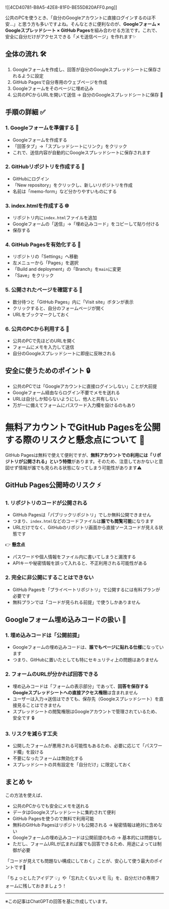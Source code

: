 ![[4CD40781-B8A5-42E8-81F0-BE55D820AFF0.png]]

公共のPCを使うとき、「自分のGoogleアカウントに直接ログインするのは不安…」と思う方も多いですよね。そんなときに便利なのが、**Googleフォーム × Googleスプレッドシート × GitHub Pages**を組み合わせる方法です。これで、安全に自分だけがアクセスできる「メモ送信ページ」を作れます✨

## 全体の流れ 🛠️

1. Googleフォームを作成し、回答が自分のGoogleスプレッドシートに保存されるように設定  
2. GitHub Pagesで自分専用のウェブページを作成  
3. Googleフォームをそのページに埋め込み  
4. 公共のPCからURLを開いて送信 → 自分のGoogleスプレッドシートに保存 🎉

## 手順の詳細 ✅

### 1. Googleフォームを準備する 📝
- Googleフォームを作成する  
- 「回答タブ」→「スプレッドシートにリンク」をクリック  
- これで、送信内容が自動的にGoogleスプレッドシートに保存されます  

### 2. GitHubリポジトリを作成する 🐙
- GitHubにログイン  
- 「New repository」をクリックし、新しいリポジトリを作成  
- 名前は「memo-form」など分かりやすいものにする  

### 3. index.htmlを作成する 🌐
- リポジトリ内に`index.html`ファイルを追加  
- Googleフォームの「送信」→「埋め込みコード」をコピーして貼り付ける  
- 保存する  

### 4. GitHub Pagesを有効化する 🚀
- リポジトリの「Settings」へ移動  
- 左メニューから「Pages」を選択  
- 「Build and deployment」の「Branch」を`main`に変更  
- 「Save」をクリック  

### 5. 公開されたページを確認する 🔗
- 数分待つと「GitHub Pages」内に「Visit site」ボタンが表示  
- クリックすると、自分のフォームページが開く  
- URLをブックマークしておく  

### 6. 公共のPCから利用する 🏫
- 公共のPCで先ほどのURLを開く  
- フォームにメモを入力して送信  
- 自分のGoogleスプレッドシートに即座に反映される  

## 安全に使うためのポイント 🔒
- 公共のPCでは「Googleアカウントに直接ログインしない」ことが大前提  
- Googleフォーム経由ならログイン不要でメモを送れる  
- URLは自分しか知らないようにし、他人と共有しない  
- 万が一に備えてフォームにパスワード入力欄を設けるのもあり  


# 無料アカウントでGitHub Pagesを公開する際のリスクと懸念点について 🔐

GitHub Pagesは無料で使えて便利ですが、**無料アカウントでの利用には「リポジトリが公開される」という特徴**があります。そのため、注意しておかないと意図せず情報が誰でも見られる状態になってしまう可能性があります⚠️

## GitHub Pages公開時のリスク ⚡

### 1. リポジトリのコードが公開される
- GitHub Pagesは「パブリックリポジトリ」でしか無料公開できません  
- つまり、`index.html`などのコードファイルは**誰でも閲覧可能**になります  
- URLだけでなく、GitHubのリポジトリ画面から直接ソースコードが見える状態です  

👉 **懸念点**  
- パスワードや個人情報をファイル内に書いてしまうと漏洩する  
- APIキーや秘密情報を誤って入れると、不正利用される可能性がある  

### 2. 完全に非公開にすることはできない
- GitHub Pagesを「プライベートリポジトリ」で公開するには有料プランが必要です  
- 無料プランでは「コードが見られる前提」で使うしかありません  

## Googleフォーム埋め込みコードの扱い 📝

### 1. 埋め込みコードは「公開前提」
- Googleフォームの埋め込みコードは、**誰でもページに貼れる仕様**になっています  
- つまり、GitHubに置いたとしても特にセキュリティ上の問題はありません  

### 2. フォームのURLが分かれば回答できる
- 埋め込みコードは「フォームの表示部分」であって、**回答を保存するGoogleスプレッドシートへの直接アクセス権限**は含まれません  
- ユーザーは入力→送信はできても、保存先（Googleスプレッドシート）を直接見ることはできません  
- スプレッドシートの閲覧権限はGoogleアカウントで管理されているため、安全です 🔒  

### 3. リスクを減らす工夫
- 公開したフォームが悪用される可能性もあるため、必要に応じて「パスワード欄」を設ける  
- 不要になったフォームは無効化する  
- スプレッドシートの共有設定を「自分だけ」に限定しておく  

## まとめ ✨
この方法を使えば、  
- 公共のPCからでも安全にメモを送れる  
- データはGoogleスプレッドシートに集約されて便利  
- GitHub Pagesを使うので無料で利用可能  
- 無料のGitHub Pagesはリポジトリも公開される → 秘密情報は絶対に含めない  
- Googleフォームの埋め込みコードは公開前提のもの → 基本的には問題なし  
- ただし、フォームURLが広まれば誰でも回答できるため、用途によっては制御が必要  

「コードが見えても問題ない構成にしておく」ことが、安心して使う最大のポイントです🙌  

「ちょっとしたアイデア 💡」や「忘れたくないメモ 🗒️」を、自分だけの専用フォームに残しておきましょう！  

---

※この記事はChatGPTの回答を基に作成しています。